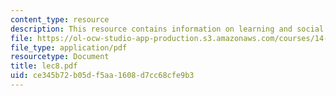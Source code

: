 ```yaml
---
content_type: resource
description: This resource contains information on learning and social effects.
file: https://ol-ocw-studio-app-production.s3.amazonaws.com/courses/14-11-putting-social-sciences-to-the-test-field-experiments-in-economics-spring-2006/ce345b72b05df5aa1608d7cc68cfe9b3_lec8.pdf
file_type: application/pdf
resourcetype: Document
title: lec8.pdf
uid: ce345b72-b05d-f5aa-1608-d7cc68cfe9b3
---
```

